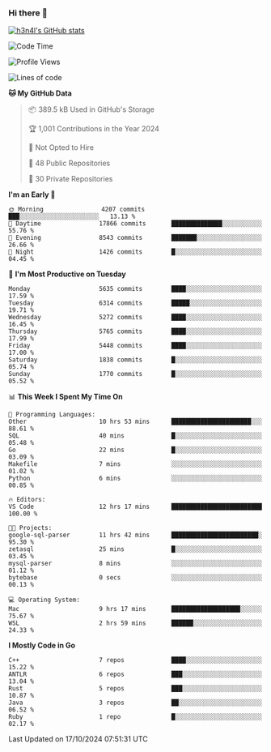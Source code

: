 ### Hi there 👋

[![h3n4l's GitHub stats](https://github-readme-stats.vercel.app/api?username=h3n4l&count_private=true&show_icons=true&theme=radical)](https://github.com/h3n4l/github-readme-stats)

<!--START_SECTION:waka-->
![Code Time](http://img.shields.io/badge/Code%20Time-1%2C970%20hrs%2046%20mins-blue)

![Profile Views](http://img.shields.io/badge/Profile%20Views-0-blue)

![Lines of code](https://img.shields.io/badge/From%20Hello%20World%20I%27ve%20Written-12.4%20million%20lines%20of%20code-blue)

**🐱 My GitHub Data** 

> 📦 389.5 kB Used in GitHub's Storage 
 > 
> 🏆 1,001 Contributions in the Year 2024
 > 
> 🚫 Not Opted to Hire
 > 
> 📜 48 Public Repositories 
 > 
> 🔑 30 Private Repositories 
 > 
**I'm an Early 🐤** 

```text
🌞 Morning                4207 commits        ███░░░░░░░░░░░░░░░░░░░░░░   13.13 % 
🌆 Daytime                17866 commits       ██████████████░░░░░░░░░░░   55.76 % 
🌃 Evening                8543 commits        ███████░░░░░░░░░░░░░░░░░░   26.66 % 
🌙 Night                  1426 commits        █░░░░░░░░░░░░░░░░░░░░░░░░   04.45 % 
```
📅 **I'm Most Productive on Tuesday** 

```text
Monday                   5635 commits        ████░░░░░░░░░░░░░░░░░░░░░   17.59 % 
Tuesday                  6314 commits        █████░░░░░░░░░░░░░░░░░░░░   19.71 % 
Wednesday                5272 commits        ████░░░░░░░░░░░░░░░░░░░░░   16.45 % 
Thursday                 5765 commits        ████░░░░░░░░░░░░░░░░░░░░░   17.99 % 
Friday                   5448 commits        ████░░░░░░░░░░░░░░░░░░░░░   17.00 % 
Saturday                 1838 commits        █░░░░░░░░░░░░░░░░░░░░░░░░   05.74 % 
Sunday                   1770 commits        █░░░░░░░░░░░░░░░░░░░░░░░░   05.52 % 
```


📊 **This Week I Spent My Time On** 

```text
💬 Programming Languages: 
Other                    10 hrs 53 mins      ██████████████████████░░░   88.61 % 
SQL                      40 mins             █░░░░░░░░░░░░░░░░░░░░░░░░   05.48 % 
Go                       22 mins             █░░░░░░░░░░░░░░░░░░░░░░░░   03.09 % 
Makefile                 7 mins              ░░░░░░░░░░░░░░░░░░░░░░░░░   01.02 % 
Python                   6 mins              ░░░░░░░░░░░░░░░░░░░░░░░░░   00.85 % 

🔥 Editors: 
VS Code                  12 hrs 17 mins      █████████████████████████   100.00 % 

🐱‍💻 Projects: 
google-sql-parser        11 hrs 42 mins      ████████████████████████░   95.30 % 
zetasql                  25 mins             █░░░░░░░░░░░░░░░░░░░░░░░░   03.45 % 
mysql-parser             8 mins              ░░░░░░░░░░░░░░░░░░░░░░░░░   01.12 % 
bytebase                 0 secs              ░░░░░░░░░░░░░░░░░░░░░░░░░   00.13 % 

💻 Operating System: 
Mac                      9 hrs 17 mins       ███████████████████░░░░░░   75.67 % 
WSL                      2 hrs 59 mins       ██████░░░░░░░░░░░░░░░░░░░   24.33 % 
```

**I Mostly Code in Go** 

```text
C++                      7 repos             ████░░░░░░░░░░░░░░░░░░░░░   15.22 % 
ANTLR                    6 repos             ███░░░░░░░░░░░░░░░░░░░░░░   13.04 % 
Rust                     5 repos             ███░░░░░░░░░░░░░░░░░░░░░░   10.87 % 
Java                     3 repos             ██░░░░░░░░░░░░░░░░░░░░░░░   06.52 % 
Ruby                     1 repo              █░░░░░░░░░░░░░░░░░░░░░░░░   02.17 % 
```




 Last Updated on 17/10/2024 07:51:31 UTC
<!--END_SECTION:waka-->

